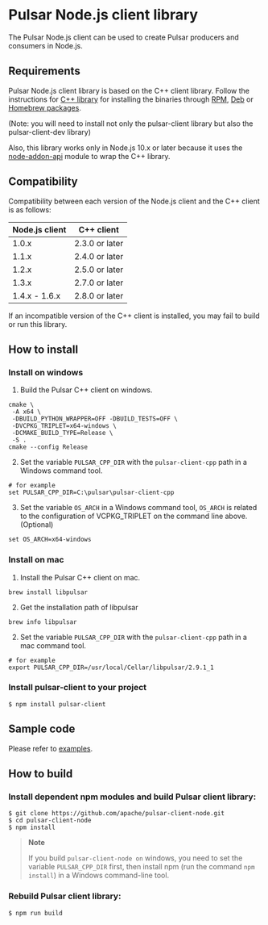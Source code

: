 <!--

    Licensed to the Apache Software Foundation (ASF) under one
    or more contributor license agreements.  See the NOTICE file
    distributed with this work for additional information
    regarding copyright ownership.  The ASF licenses this file
    to you under the Apache License, Version 2.0 (the
    "License"); you may not use this file except in compliance
    with the License.  You may obtain a copy of the License at

      http://www.apache.org/licenses/LICENSE-2.0

    Unless required by applicable law or agreed to in writing,
    software distributed under the License is distributed on an
    "AS IS" BASIS, WITHOUT WARRANTIES OR CONDITIONS OF ANY
    KIND, either express or implied.  See the License for the
    specific language governing permissions and limitations
    under the License.

-->

# Pulsar Node.js client library

The Pulsar Node.js client can be used to create Pulsar producers and consumers in Node.js.

## Requirements

Pulsar Node.js client library is based on the C++ client library. Follow the instructions for
[C++ library](https://pulsar.apache.org/docs/en/client-libraries-cpp/) for installing the binaries through
[RPM](https://pulsar.apache.org/docs/en/client-libraries-cpp/#rpm),
[Deb](https://pulsar.apache.org/docs/en/client-libraries-cpp/#deb) or
[Homebrew packages](https://pulsar.apache.org/docs/en/client-libraries-cpp/#macos).

(Note: you will need to install not only the pulsar-client library but also the pulsar-client-dev library)

Also, this library works only in Node.js 10.x or later because it uses the
[node-addon-api](https://github.com/nodejs/node-addon-api) module to wrap the C++ library.

## Compatibility

Compatibility between each version of the Node.js client and the C++ client is as follows:

| Node.js client | C++ client     |
|----------------|----------------|
| 1.0.x          | 2.3.0 or later |
| 1.1.x          | 2.4.0 or later |
| 1.2.x          | 2.5.0 or later |
| 1.3.x          | 2.7.0 or later |
| 1.4.x - 1.6.x  | 2.8.0 or later |

If an incompatible version of the C++ client is installed, you may fail to build or run this library.

## How to install

### Install on windows

1. Build the Pulsar C++ client on windows.

```shell
cmake \
 -A x64 \
 -DBUILD_PYTHON_WRAPPER=OFF -DBUILD_TESTS=OFF \
 -DVCPKG_TRIPLET=x64-windows \
 -DCMAKE_BUILD_TYPE=Release \
 -S .
cmake --config Release
```


2. Set the variable `PULSAR_CPP_DIR` with the `pulsar-client-cpp` path in a Windows command tool.

```shell
# for example
set PULSAR_CPP_DIR=C:\pulsar\pulsar-client-cpp
```

3. Set the variable `OS_ARCH` in a Windows command tool, `OS_ARCH` is related to the configuration of VCPKG_TRIPLET on the command line above.(Optional)

```shell
set OS_ARCH=x64-windows
```

### Install on mac

1. Install the Pulsar C++ client on mac.

```shell
brew install libpulsar
```

2. Get the installation path of libpulsar

```shell
brew info libpulsar
```


2. Set the variable `PULSAR_CPP_DIR` with the `pulsar-client-cpp` path in a mac command tool.

```shell
# for example
export PULSAR_CPP_DIR=/usr/local/Cellar/libpulsar/2.9.1_1
```


### Install pulsar-client to your project

```shell
$ npm install pulsar-client
```

## Sample code

Please refer to [examples](https://github.com/apache/pulsar-client-node/tree/master/examples).

## How to build

### Install dependent npm modules and build Pulsar client library:

```shell
$ git clone https://github.com/apache/pulsar-client-node.git
$ cd pulsar-client-node
$ npm install
```

> **Note**
>
> If you build `pulsar-client-node on` windows, you need to set the variable `PULSAR_CPP_DIR` first, then install npm (run the command `npm install`) in a Windows command-line tool.

### Rebuild Pulsar client library:

```shell
$ npm run build
```
